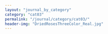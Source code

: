 ```yaml
---
layout: "journal_by_category"
category: "cat03"
permalink: "/journal/category/cat03/"
header-img: "DriedRosesThreeColor_Real.jpg"
---
```

